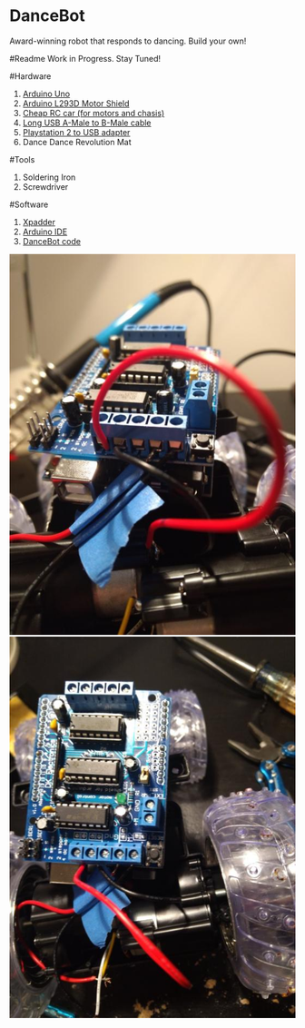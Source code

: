 # DanceBot
Award-winning robot that responds to dancing. Build your own!

#Readme
Work in Progress. Stay Tuned!

#Hardware
1. [Arduino Uno](https://www.banggood.com/UNO-R3-ATmega328P-Development-Board-For-Arduino-No-Cable-p-964163.html)
1. [Arduino L293D Motor Shield](https://www.banggood.com/Motor-Drive-Shield-L293D-for-Arduino-Duemilanove-Mega-UNO-p-72855.html)
1. [Cheap RC car (for motors and chasis)](https://www.amazon.com/Thunder-Tumbler-Radio-Control-Degree/dp/B00NT73FG2)
1. [Long USB A-Male to B-Male cable](https://www.amazon.com/gp/product/B00BCWALHM/ref=ppx_yo_dt_b_asin_title_o03_s00?ie=UTF8&psc=1)
1. [Playstation 2 to USB adapter](https://www.amazon.com/gp/product/B01LZMNISK/ref=ppx_yo_dt_b_search_asin_title?ie=UTF8&psc=1)
1. Dance Dance Revolution Mat

#Tools
1. Soldering Iron
1. Screwdriver

#Software
1. [Xpadder](https://xpadder.com/forum4/)
1. [Arduino IDE](https://www.arduino.cc/)
1. [DanceBot code](https://github.com/Joltron/DanceBot/blob/master/combined.ino)

![Close-Up](/JPEG_20190410_200742.jpg)
![Mid-Range](/JPEG_20190410_200335.jpg)
